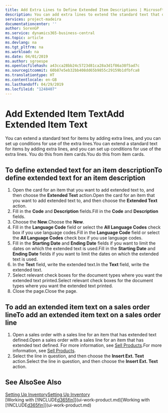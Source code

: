 ```yaml
---
title: Add Extra Lines to Define Extended Item Descriptions | Microsoft Docs
description: You can add extra lines to extend the standard text that describes an item.
services: project-madeira
documentationcenter: ''
author: SorenGP
ms.service: dynamics365-business-central
ms.topic: article
ms.devlang: na
ms.tgt_pltfrm: na
ms.workload: na
ms.date: 04/01/2019
ms.author: sgroespe
ms.openlocfilehash: a43cca28bb24c5723d81ca28a3d1f86a38f5ad7c
ms.sourcegitcommit: 60b87e5eb32bb408dd65b9855c29159b1dfbfca8
ms.translationtype: HT
ms.contentlocale: en-GB
ms.lasthandoff: 04/29/2019
ms.locfileid: "1248407"
---
```

# <a name="add-extended-item-text"></a><span data-ttu-id="2af84-103">Add Extended Item Text</span><span class="sxs-lookup"><span data-stu-id="2af84-103">Add Extended Item Text</span></span>
<span data-ttu-id="2af84-104">You can extend a standard text for items by adding extra lines, and you can set up conditions for use of the extra lines.</span><span class="sxs-lookup"><span data-stu-id="2af84-104">You can extend a standard text for items by adding extra lines, and you can set up conditions for use of the extra lines.</span></span> <span data-ttu-id="2af84-105">You do this from item cards.</span><span class="sxs-lookup"><span data-stu-id="2af84-105">You do this from item cards.</span></span>

## <a name="to-define-extended-text-for-an-item-description"></a><span data-ttu-id="2af84-106">To define extended text for an item description</span><span class="sxs-lookup"><span data-stu-id="2af84-106">To define extended text for an item description</span></span>
1. <span data-ttu-id="2af84-107">Open the card for an item that you want to add extended text to, and then choose the **Extended Text** action.</span><span class="sxs-lookup"><span data-stu-id="2af84-107">Open the card for an item that you want to add extended text to, and then choose the **Extended Text** action.</span></span>
2. <span data-ttu-id="2af84-108">Fill in the **Code** and **Description** fields.</span><span class="sxs-lookup"><span data-stu-id="2af84-108">Fill in the **Code** and **Description** fields.</span></span>
3. <span data-ttu-id="2af84-109">Choose the **New**.</span><span class="sxs-lookup"><span data-stu-id="2af84-109">Choose the **New**.</span></span>
4. <span data-ttu-id="2af84-110">Fill in the **Language Code** field or select the **All Language Codes** check box if you use language codes.</span><span class="sxs-lookup"><span data-stu-id="2af84-110">Fill in the **Language Code** field or select the **All Language Codes** check box if you use language codes.</span></span>
5. <span data-ttu-id="2af84-111">Fill in the **Starting Date** and **Ending Date** fields if you want to limit the dates on which the extended text is used.</span><span class="sxs-lookup"><span data-stu-id="2af84-111">Fill in the **Starting Date** and **Ending Date** fields if you want to limit the dates on which the extended text is used.</span></span>
6. <span data-ttu-id="2af84-112">In the **Text** field, write the extended text.</span><span class="sxs-lookup"><span data-stu-id="2af84-112">In the **Text** field, write the extended text.</span></span>
7. <span data-ttu-id="2af84-113">Select relevant check boxes for the document types where you want the extended text printed.</span><span class="sxs-lookup"><span data-stu-id="2af84-113">Select relevant check boxes for the document types where you want the extended text printed.</span></span>
8. <span data-ttu-id="2af84-114">Close the page.</span><span class="sxs-lookup"><span data-stu-id="2af84-114">Close the page.</span></span>

## <a name="to-add-an-extended-item-text-on-a-sales-order-line"></a><span data-ttu-id="2af84-115">To add an extended item text on a sales order line</span><span class="sxs-lookup"><span data-stu-id="2af84-115">To add an extended item text on a sales order line</span></span>
1. <span data-ttu-id="2af84-116">Open a sales order with a sales line for an item that has extended text defined.</span><span class="sxs-lookup"><span data-stu-id="2af84-116">Open a sales order with a sales line for an item that has extended text defined.</span></span> <span data-ttu-id="2af84-117">For more information, see [Sell Products](sales-how-sell-products.md).</span><span class="sxs-lookup"><span data-stu-id="2af84-117">For more information, see [Sell Products](sales-how-sell-products.md).</span></span>
2. <span data-ttu-id="2af84-118">Select the line in question, and then choose the **Insert Ext. Text** action.</span><span class="sxs-lookup"><span data-stu-id="2af84-118">Select the line in question, and then choose the **Insert Ext. Text** action.</span></span>

## <a name="see-also"></a><span data-ttu-id="2af84-119">See Also</span><span class="sxs-lookup"><span data-stu-id="2af84-119">See Also</span></span>
[<span data-ttu-id="2af84-120">Setting Up Inventory</span><span class="sxs-lookup"><span data-stu-id="2af84-120">Setting Up Inventory</span></span>](inventory-setup-inventory.md)  
<span data-ttu-id="2af84-121">[Working with [!INCLUDE[d365fin](includes/d365fin_md.md)]](ui-work-product.md)</span><span class="sxs-lookup"><span data-stu-id="2af84-121">[Working with [!INCLUDE[d365fin](includes/d365fin_md.md)]](ui-work-product.md)</span></span>
